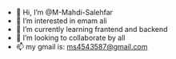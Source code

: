 - 👋 Hi, I’m @M-Mahdi-Salehfar
- 👀 I’m interested in emam ali
- 🌱 I’m currently learning frantend and backend
- 💞️ I’m looking to collaborate by all
- 📫 my gmail is: ms4543587@gmail.com

<!---
M-Mahdi-Code110/M-Mahdi-Code110 is a ✨ special ✨ repository because its `README.md` (this file) appears on your GitHub profile.
You can click the Preview link to take a look at your changes.
--->
